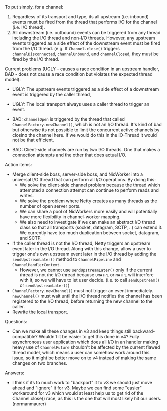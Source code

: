 To put simply, for a channel:

1. Regardless of its transport and type, its all upstream (i.e. inbound) events must be fired from the thread that performs I/O for the channel (i.e. I/O thread).
1. All downstream (i.e. outbound) events can be triggered from any thread including the I/O thread and non-I/O threads.  However, any upstream events triggered as a side effect of the downstream event must be fired from the I/O thread. (e.g. If `Channel.close()` triggers `channelDisconnected`, `channelUnbound`, and `channelClosed`, they must be fired by the I/O thread.

Current problems (UGLY - causes a race condition in an upstream handler, BAD - does not cause a race condition but violates the expected thread model):

* UGLY: The upstream events triggered as a side effect of a downstream event is triggered by the caller thread, 
* UGLY: The local transport always uses a caller thread to trigger an event.
* BAD: `channelOpen` is triggered by the thread that called `ChannelFactory.newChannel()`, which is not an I/O thread.
       It's kind of bad but otherwise its not possible to  limit the concurrent active channels by closing the channel here. If we would do this in the IO-Thread it would not be that efficient.

* BAD: Client-side channels are run by two I/O threads.  One that makes a connection attempts and the other that does actual I/O.

Action items:

* Merge client-side boss, server-side boss, and NioWorker into a universal I/O thread that can perform all I/O operations.  By doing this:
  * We solve the client-side channel problem because the thread which attempted a connection attempt can continue to perform reads and writes.
  * We solve the problem where Netty creates as many threads as the number of open server ports.
  * We can share a pool of NioWorkers more easily and will potentially have more flexibility in channel-worker mapping.
  * We also need to investigate if we can make an abstract I/O thread class so that all transports (socket, datagram, SCTP, ..) can extend it.  We currently have too much duplication between socket, datagram, and SCTP.
* If the caller thread is not the I/O thread, Netty triggers an upstream event later in the I/O thread.  Along with this change, allow a user to trigger one's own upstream event later in the I/O thread by adding the `sendUpstreamLater()` method to `ChannelPipeline` and `ChannelHandlerContext`.
  * However, we cannot use `sendUpstreamLater()` only if the current thread is not the I/O thread because `OMATPE` or `MATPE` will interfere with it, so we will have to let user decide. (i.e. to call `sendUpstream()` or `sendUpstreamLater()`)
* `ChannelFactory.newChannel()` must not trigger an event immediately.  `newChannel()` must wait until the I/O thread notifies the channel has been registered to the I/O thread, before returning the new channel to the caller.  
* Rewrite the local transport.

Questions:

* Can we make all these changes in v3 and keep things still backward-compatible?  Wouldn't it be easier to get this done in v4?  Fully asynchronous user application which does all I/O in an handler making heavy use of `ChannelFuture` shouldn't be affected by the current flawed thread model, which means a user can somehow work around this issue, so it might be better move on to v4 instead of making the same changes on two branches.

Answers:
* I think if its to much work to "backport" it to v3 we should just move ahead and "ignore" it for v3. Maybe we can find some "easier" workaround for v3 which would at least help us to get rid of the Channel.close() race, as this is the one that will most likely hit our users. (normanmaurer)

